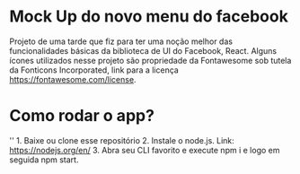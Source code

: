 # Mock Up do novo menu do facebook
Projeto de uma tarde que fiz para ter uma noção melhor das funcionalidades básicas da biblioteca de UI do Facebook, React. Alguns ícones utilizados nesse projeto são propriedade da Fontawesome sob tutela da Fonticons Incorporated, link para a licença https://fontawesome.com/license.

# Como rodar o app?
'<addr>' 1. Baixe ou clone esse repositório
2. Instale o node.js. Link: https://nodejs.org/en/
3. Abra seu CLI favorito e execute npm i e logo em seguida npm start.
